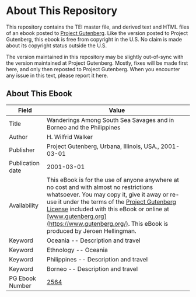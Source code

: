 # About This Repository

This repository contains the TEI master file, and derived text and HTML files of an ebook posted to [Project Gutenberg](https://www.gutenberg.org/). Like the version posted to Project Gutenberg, this ebook is free from copyright in the U.S. No claim is made about its copyright status outside the U.S.

The version maintained in this repository may be slightly out-of-sync with the version maintained at Project Gutenberg. Mostly, fixes will be made first here, and only then reposted to Project Gutenberg. When you encounter any issue in this text, please report it here.

## About This Ebook

| Field | Value |
| ----- | ----- |
| Title | Wanderings Among South Sea Savages and in Borneo and the Philippines |
| Author | H. Wilfrid Walker |
| Publisher | Project Gutenberg, Urbana, Illinois, USA., 2001-03-01 |
| Publication date | 2001-03-01 |
| Availability | This eBook is for the use of anyone anywhere at no cost and with almost no restrictions whatsoever. You may copy it, give it away or re-use it under the terms of the [Project Gutenberg License](https://www.gutenberg.org/license) included with this eBook or online at [www.gutenberg.org](https://www.gutenberg.org/). This eBook is produced by Jeroen Hellingman. |
| Keyword | Oceania -- Description and travel |
| Keyword | Ethnology -- Oceania |
| Keyword | Philippines -- Description and travel |
| Keyword | Borneo -- Description and travel |
| PG Ebook Number | [2564](https://www.gutenberg.org/ebooks/2564) |
